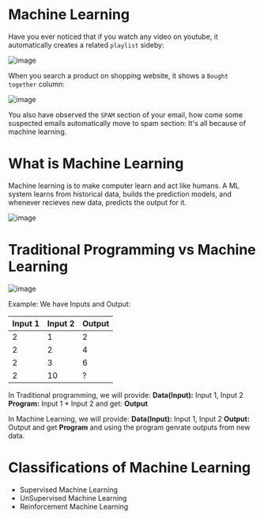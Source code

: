 # Machine Learning

Have you ever noticed that if you watch any video on youtube, it automatically creates a related `playlist` sideby:

![image](https://github.com/user-attachments/assets/cbce6ac7-ec27-4ead-8828-18b76d7f2c1b)

When you search a product on shopping website, it shows a `Bought together` column:

![image](https://github.com/user-attachments/assets/56f08c13-a7bb-490e-8d0f-3d1dd056299d)

You also have observed the `SPAM` section of your email, how come some suspected emails automatically move to spam section:
It's all because of machine learning.

# What is Machine Learning

Machine learning is to make computer learn and act like humans. 
A ML system learns from historical data, builds the prediction models, and whenever recieves new data, predicts the output for it.

![image](https://github.com/user-attachments/assets/afb73e53-9a16-42d8-b884-fec096163b0a)

# Traditional Programming vs Machine Learning

![image](https://github.com/user-attachments/assets/cd94c20f-dfd7-497e-882d-1bb8cacf2b0a)

Example: We have Inputs and Output:

|Input 1|Input 2|Output|
|-------|-------|------|
|2|1|2|
|2|2|4|
|2|3|6|
|2|10|?|

In Traditional programming, we will provide:
**Data(Input):** Input 1, Input 2
**Program:** Input 1 * Input 2
and get: **Output**

In Machine Learning, we will provide:
**Data(Input):** Input 1, Input 2
**Output:** Output
and get **Program** and using the program genrate outputs from new data.

# Classifications of Machine Learning

- Supervised Machine Learning
- UnSupervised Machine Learning
- Reinforcement Machine Learning
